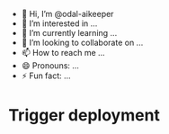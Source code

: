 - 👋 Hi, I’m @odal-aikeeper
- 👀 I’m interested in ...
- 🌱 I’m currently learning ...
- 💞️ I’m looking to collaborate on ...
- 📫 How to reach me ...
- 😄 Pronouns: ...
- ⚡ Fun fact: ...
# Trigger deployment
<!---
odal-aikeeper/odal-aikeeper is a ✨ special ✨ repository because its `README.md` (this file) appears on your GitHub profile.
You can click the Preview link to take a look at your changes.
--->
